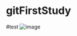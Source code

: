 # gitFirstStudy
#test
![image](https://github.com/fengyang0329/gitFirstStudy/raw/master/IMG_0687.png)

